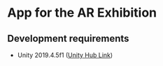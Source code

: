 # App for the AR Exhibition

## Development requirements

- Unity 2019.4.5f1 ([Unity Hub Link](unityhub://2019.4.5f1/81610f64359c))